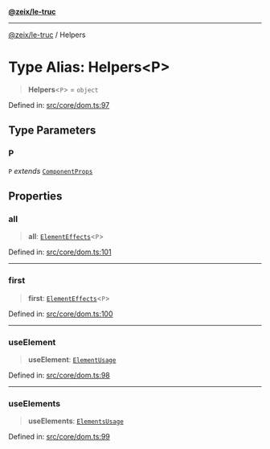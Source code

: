 [**@zeix/le-truc**](../README.md)

***

[@zeix/le-truc](../globals.md) / Helpers

# Type Alias: Helpers\<P\>

> **Helpers**\<`P`\> = `object`

Defined in: [src/core/dom.ts:97](https://github.com/zeixcom/ui-element/blob/e2d0534c92417874d64304e2f9afb7062e5cf6fa/src/core/dom.ts#L97)

## Type Parameters

### P

`P` *extends* [`ComponentProps`](ComponentProps.md)

## Properties

### all

> **all**: [`ElementEffects`](ElementEffects.md)\<`P`\>

Defined in: [src/core/dom.ts:101](https://github.com/zeixcom/ui-element/blob/e2d0534c92417874d64304e2f9afb7062e5cf6fa/src/core/dom.ts#L101)

***

### first

> **first**: [`ElementEffects`](ElementEffects.md)\<`P`\>

Defined in: [src/core/dom.ts:100](https://github.com/zeixcom/ui-element/blob/e2d0534c92417874d64304e2f9afb7062e5cf6fa/src/core/dom.ts#L100)

***

### useElement

> **useElement**: [`ElementUsage`](ElementUsage.md)

Defined in: [src/core/dom.ts:98](https://github.com/zeixcom/ui-element/blob/e2d0534c92417874d64304e2f9afb7062e5cf6fa/src/core/dom.ts#L98)

***

### useElements

> **useElements**: [`ElementsUsage`](ElementsUsage.md)

Defined in: [src/core/dom.ts:99](https://github.com/zeixcom/ui-element/blob/e2d0534c92417874d64304e2f9afb7062e5cf6fa/src/core/dom.ts#L99)
